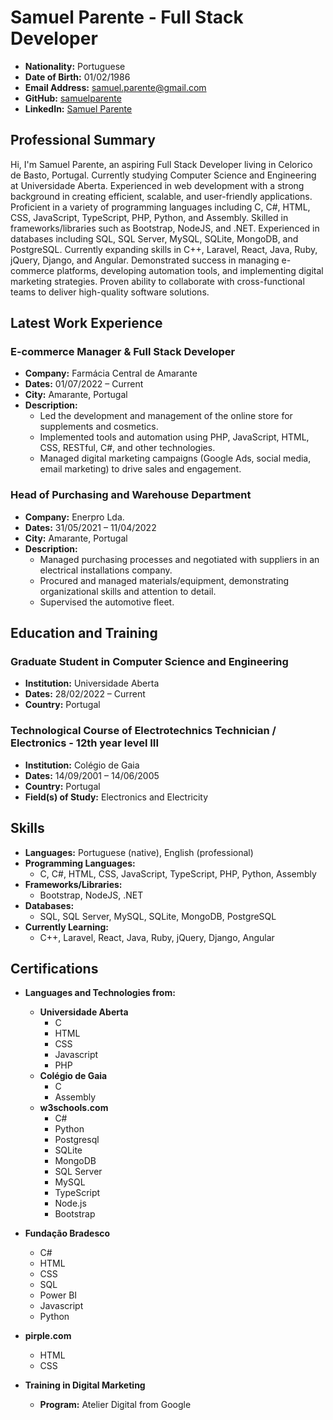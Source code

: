 # Samuel Parente - Full Stack Developer

- **Nationality:** Portuguese
- **Date of Birth:** 01/02/1986
- **Email Address:** samuel.parente@gmail.com
- **GitHub:** [samuelparente](https://github.com/samuelparente)
- **LinkedIn:** [Samuel Parente](https://www.linkedin.com/in/samuel-parente-cbt/)

## Professional Summary

Hi, I'm Samuel Parente, an aspiring Full Stack Developer living in Celorico de Basto, Portugal. Currently studying Computer Science and Engineering at Universidade Aberta. Experienced in web development with a strong background in creating efficient, scalable, and user-friendly applications. Proficient in a variety of programming languages including C, C#, HTML, CSS, JavaScript, TypeScript, PHP, Python, and Assembly. Skilled in frameworks/libraries such as Bootstrap, NodeJS, and .NET. Experienced in databases including SQL, SQL Server, MySQL, SQLite, MongoDB, and PostgreSQL. Currently expanding skills in C++, Laravel, React, Java, Ruby, jQuery, Django, and Angular. Demonstrated success in managing e-commerce platforms, developing automation tools, and implementing digital marketing strategies. Proven ability to collaborate with cross-functional teams to deliver high-quality software solutions.

## Latest Work Experience

### E-commerce Manager & Full Stack Developer
- **Company:** Farmácia Central de Amarante
- **Dates:** 01/07/2022 – Current
- **City:** Amarante, Portugal
- **Description:**
  - Led the development and management of the online store for supplements and cosmetics.
  - Implemented tools and automation using PHP, JavaScript, HTML, CSS, RESTful, C#, and other technologies.
  - Managed digital marketing campaigns (Google Ads, social media, email marketing) to drive sales and engagement.

### Head of Purchasing and Warehouse Department
- **Company:** Enerpro Lda.
- **Dates:** 31/05/2021 – 11/04/2022
- **City:** Amarante, Portugal
- **Description:**
  - Managed purchasing processes and negotiated with suppliers in an electrical installations company.
  - Procured and managed materials/equipment, demonstrating organizational skills and attention to detail.
  - Supervised the automotive fleet.

## Education and Training

### Graduate Student in Computer Science and Engineering
- **Institution:** Universidade Aberta
- **Dates:** 28/02/2022 – Current
- **Country:** Portugal

### Technological Course of Electrotechnics Technician / Electronics - 12th year level III
- **Institution:** Colégio de Gaia
- **Dates:** 14/09/2001 – 14/06/2005
- **Country:** Portugal
- **Field(s) of Study:** Electronics and Electricity

## Skills

- **Languages:** Portuguese (native), English (professional)
- **Programming Languages:**
  - C, C#, HTML, CSS, JavaScript, TypeScript, PHP, Python, Assembly
- **Frameworks/Libraries:**
  - Bootstrap, NodeJS, .NET
- **Databases:**
  - SQL, SQL Server, MySQL, SQLite, MongoDB, PostgreSQL
- **Currently Learning:**
  - C++, Laravel, React, Java, Ruby, jQuery, Django, Angular

## Certifications

- **Languages and Technologies from:**
  - **Universidade Aberta**
    - C
    - HTML
    - CSS
    - Javascript
    - PHP
  - **Colégio de Gaia**
    - C
    - Assembly
  - **w3schools.com**
    - C#
    - Python
    - Postgresql
    - SQLite
    - MongoDB
    - SQL Server
    - MySQL
    - TypeScript
    - Node.js
    - Bootstrap
- **Fundação Bradesco**
    - C#
    - HTML
    - CSS
    - SQL
    - Power BI
    - Javascript
    - Python
- **pirple.com**
    - HTML
    - CSS

- **Training in Digital Marketing**
  - **Program:** Atelier Digital from Google
